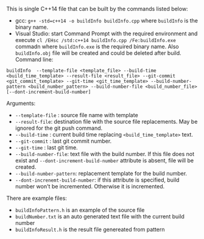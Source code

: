 
This is single C++14 file that can be built by the commands listed below:
- gcc: `g++ -std=c++14 -o buildInfo buildInfo.cpp` where `buildInfo` is the binary name.
- Visual Studio: start Command Prompt with the required environment and execute `cl /EHsc /std:c++14 buildInfo.cpp /Fe:buildInfo.exe` commadn where `buildInfo.exe` is the required binary name. Also `buildInfo.obj` file will be created and could be deleted after build.
Command line:

`
buildInfo  --template-file <template_file> --build-time <build_time_template>
    --result-file <result_file> --git-commit <git_commit_template>
    --git-time <git_time_template> --build-number-pattern <build_number_pattern>
    --build-number-file <build_number_file> [--dont-increment-build-number]
`

Arguments:
- `--template-file` : source file name with template
- `--result-file`: destination file with the source file replacements. May be ignored for the git push command.
- `--build-time` : current build time replacing `<build_time_template>` text.
- `--git-commit` : last git commit number.
- `--git-time` : last git time.
- `--build-number-file`: text file with the build number. If this file does not exist and `--dont-increment-build-number` attribute is absent, file will be created.
- `--build-number-pattern`: replacement template for the build number.
- `--dont-increnemt-build-number`: if this attribute is specified, build number won't be incremented. Otherwise it is incremented.

There are example files:
- `buildInfoPattern.h` is an example of the source file
- `buildNumber.txt` is an auto generated text file with the current build number
- `buildInfoResult.h` is the result file genereated from pattern

